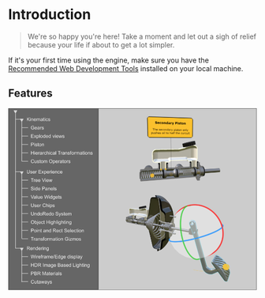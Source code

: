 [//]: <> (Author: Michael Smith)
[//]: <> (Date: May 22, 2020)

# Introduction
>We're so happy you're here! Take a moment and let out a sigh of relief because your life if about to get a lot simpler.

If it's your first time using the engine, make sure you have the [Recommended Web Development Tools](getting-started/development-setup.md) installed on your local machine.

## Features
![Features](_media/zea-engine-features.png)